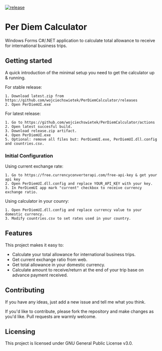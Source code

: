 [![release](https://github.com/wojciechswietek/PerDiemCalculator/actions/workflows/release.yml/badge.svg)](https://github.com/wojciechswietek/PerDiemCalculator/actions/workflows/release.yml)

# Per Diem Calculator

Windows Forms C#/.NET application to calculate total allowance to receive for international business trips.


## Getting started

A quick introduction of the minimal setup you need to get the calculator up &
running.

For stable release:
```shell
1. Download latest.zip from https://github.com/wojciechswietek/PerDiemCalculator/releases
2. Open PerDiemUI.exe
```

For latest release:
```shell
1. Go to https://github.com/wojciechswietek/PerDiemCalculator/actions
2. Open latest succesful build.
3. Download release.zip artifact.
4. Open PerDiemUI.exe
5. Optional: remove all files but: PerDiemUI.exe, PerDiemUI.dll.config and countries.csv.
```


### Initial Configuration

Using current exchange rate:
```shell
1. Go to https://free.currencyconverterapi.com/free-api-key & get your api key
2. Open PerDiemUI.dll.config and replace YOUR_API_KEY with your key.
3. In PerDiemUI app mark "current" checkbox to receive currency exchange ratio.
```

Using calculator in your counry:
```shell
1. Open PerDiemUI.dll.config and replace currency value to your domestic currency.
3. Modify countries.csv to set rates used in your country.
```

## Features

This project makes it easy to:
* Calculate your total allowance for international business trips.
* Get current exchange ratio from web.
* Get total allowance in your domestic currency.
* Calculate amount to receive/return at the end of your trip base on advance payment received.

## Contributing

If you have any ideas, just add a new issue and tell me what you think.

If you'd like to contribute, please fork the repository and make changes as
you'd like. Pull requests are warmly welcome.

## Licensing

This project is licensed under GNU General Public License v3.0.
